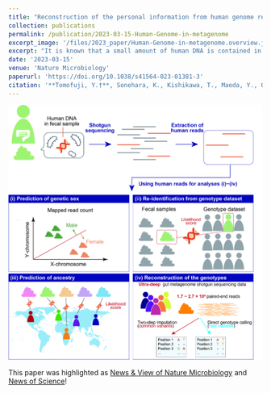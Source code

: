 ```yaml
---
title: "Reconstruction of the personal information from human genome reads in gut metagenome sequencing data"
collection: publications
permalink: /publication/2023-03-15-Human-Genome-in-metagenome
excerpt_image: '/files/2023_paper/Human-Genome-in-metagenome.overview.jpg'
excerpt: "It is known that a small amount of human DNA is contained in the stool samples. Using a statistical genetics approach, we asked how much personal information is contained in the human reads in the metagenome shotgun sequencing data. We demonstrate that human reads in the metagenome shotgun sequencing data were sufficient to identify an individual's genetics sex, genetic ancestry, and matched genotype data"
date: '2023-03-15'
venue: 'Nature Microbiology'
paperurl: 'https://doi.org/10.1038/s41564-023-01381-3'
citation: '**Tomofuji, Y.†**, Sonehara, K., Kishikawa, T., Maeda, Y., Ogawa, K., Kawabata, S., Nii, T., Okuno, T., Oguro-Igashira, E., Kinoshita, M., Takagaki, M., Yamamoto, K., Kurakawa, T., Yagita-Sakamaki, M., Hosokawa, A., Motooka, D., Matsumoto, Y., Matsuoka, H., Yoshimura, M., Ohshima, S., Nakamura, S., Inohara, H., Kishima, H., Mochizuki, H., Takeda, K., Kumanogoh, A. & Okada, Y.† Reconstruction of the personal information from human genome reads in gut metagenome sequencing data. Nature Microbiology 8, 1079–1094 (2023).'
---
```


![Study overview](/files/2023_paper/Human-Genome-in-metagenome.overview.jpg)


This paper was highlighted as [News & View of Nature Microbiology](https://doi.org/10.1038/s41564-023-01395-x) and [News of Science](https://www.science.org/content/article/privacy-concerns-sparked-human-dna-accidentally-collected-studies-other-species)!